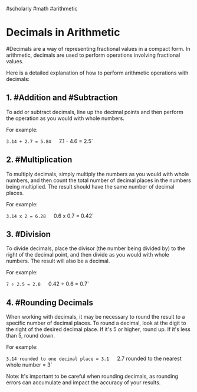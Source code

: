 #scholarly #math #arithmetic

# Decimals in Arithmetic

#Decimals are a way of representing fractional values in a compact form. In arithmetic, decimals are used to perform operations involving fractional values.

Here is a detailed explanation of how to perform arithmetic operations with decimals:

## 1. #Addition and #Subtraction

To add or subtract decimals, line up the decimal points and then perform the operation as you would with whole numbers.

For example:

`3.14 + 2.7 = 5.84  
`7.1 - 4.6 = 2.5`

## 2. #Multiplication

To multiply decimals, simply multiply the numbers as you would with whole numbers, and then count the total number of decimal places in the numbers being multiplied. The result should have the same number of decimal places.

For example:

`3.14 x 2 = 6.28  
`0.6 x 0.7 = 0.42`

## 3. #Division

To divide decimals, place the divisor (the number being divided by) to the right of the decimal point, and then divide as you would with whole numbers. The result will also be a decimal.

For example:

`7 ÷ 2.5 = 2.8  
`0.42 ÷ 0.6 = 0.7`

## 4. #Rounding Decimals

When working with decimals, it may be necessary to round the result to a specific number of decimal places. To round a decimal, look at the digit to the right of the desired decimal place. If it's 5 or higher, round up. If it's less than 5, round down.

For example:

`3.14 rounded to one decimal place = 3.1  
`2.7 rounded to the nearest whole number = 3`

Note: It's important to be careful when rounding decimals, as rounding errors can accumulate and impact the accuracy of your results.